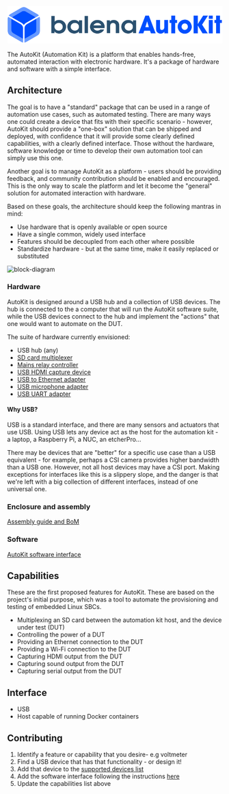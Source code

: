 ![AutoKit Logo](./logo.png)

The AutoKit (Automation Kit) is a platform that enables hands-free, automated interaction with electronic hardware. It's a package of hardware and software with a simple interface.

## Architecture

The goal is to have a "standard" package that can be used in a range of automation use cases, such as automated testing. There are many ways one could create a device that fits with their specific scenario - however, AutoKit should provide a "one-box" solution that can be shipped and deployed, with confidence that it will provide some clearly defined capabilities, with a clearly defined interface. Those without the hardware, software knowledge or time to develop their own automation tool can simply use this one.

Another goal is to manage AutoKit as a platform - users should be providing feedback, and community contribution should be enabled and encouraged. This is the only way to scale the platform and let it become the "general" solution for automated interaction with hardware.

Based on these goals, the architecture should keep the following mantras in mind:

- Use hardware that is openly available or open source
- Have a single common, widely used interface
- Features should be decoupled from each other where possible
- Standardize hardware - but at the same time, make it easily replaced or substituted

![block-diagram](documentation/images/arch.jpg?raw=true)

### Hardware

AutoKit is designed around a USB hub and a collection of USB devices. The hub is connected to the a computer that will run the AutoKit software suite, while the USB devices connect to the hub and implement the "actions" that one would want to automate on the DUT.

The suite of hardware currently envisioned:

- USB hub (any)
- [SD card multiplexer](https://github.com/balena-io-hardware/autokit-sd-mux) 
- [Mains relay controller](https://github.com/balena-io-hardware/autokit-relay)
- [USB HDMI capture device](https://www.amazon.co.uk/dp/B093D6824V/ref=sspa_dk_detail_3?psc=1&pd_rd_i=B093D6824V&pd_rd_w=MhHqo&content-id=amzn1.sym.1d17a7d9-68f2-46c6-a55b-f888c57f8c2e&pf_rd_p=1d17a7d9-68f2-46c6-a55b-f888c57f8c2e&pf_rd_r=3KSV1G8M649W5X9N7X52&pd_rd_wg=pxzYg&pd_rd_r=4254f3c1-ea0e-4e47-aebf-22eccee1f69d&s=electronics&sp_csd=d2lkZ2V0TmFtZT1zcF9kZXRhaWw&spLa=ZW5jcnlwdGVkUXVhbGlmaWVyPUEySEsyQUxEVUVWR1Q2JmVuY3J5cHRlZElkPUEwNTgyNzc4MkVaTUZITDBEVkdBSSZlbmNyeXB0ZWRBZElkPUEwMzA5NzQ1MlZYMkVCWEM3RTRXVCZ3aWRnZXROYW1lPXNwX2RldGFpbCZhY3Rpb249Y2xpY2tSZWRpcmVjdCZkb05vdExvZ0NsaWNrPXRydWU=)
- [USB to Ethernet adapter](https://www.amazon.co.uk/AmazonBasics-1000-Gigabit-Ethernet-Adapter/dp/B00M77HMU0)
- [USB microphone adapter](https://www.amazon.co.uk/gp/product/B00IRVQ0F8/ref=ppx_yo_dt_b_asin_title_o06_s00?ie=UTF8&psc=1)
- [USB UART adapter](https://ftdichip.com/products/ttl-232r-3v3/)

#### Why USB?

USB is a standard interface, and there are many sensors and actuators that use USB. Using USB lets any device act as the host for the automation kit - a laptop, a Raspberry Pi, a NUC, an etcherPro...

There may be devices that are "better" for a specific use case than a USB equivalent - for example, perhaps a CSI camera provides higher bandwidth than a USB one. However, not all host devices may have a CSI port. Making exceptions for interfaces like this is a slippery slope, and the danger is that we're left with a big collection of different interfaces, instead of one universal one.

### Enclosure and assembly

[Assembly guide and BoM](https://github.com/balena-io-hardware/autokit-assembly)

### Software

[AutoKit software interface](https://github.com/balena-io-hardware/autokit-sw)

## Capabilities

These are the first proposed features for AutoKit. These are based on the project's initial purpose, which was a tool to automate the provisioning and testing of embedded Linux SBCs.

- Multiplexing an SD card between the automation kit host, and the device under test (DUT)
- Controlling the power of a DUT
- Providing an Ethernet connection to the DUT
- Providing a Wi-Fi connection to the DUT
- Capturing HDMI output from the DUT
- Capturing sound output from the DUT
- Capturing serial output from the DUT

## Interface

- USB
- Host capable of running Docker containers

## Contributing

1. Identify a feature or capability that you desire- e.g voltmeter
2. Find a USB device that has that functionality - or design it!
3. Add that device to the [supported devices list](https://github.com/balena-io-hardware/autokit-assembly)
4. Add the software interface following the instructions [here](https://github.com/balena-io-hardware/autokit-sw)
5. Update the capabilities list above

